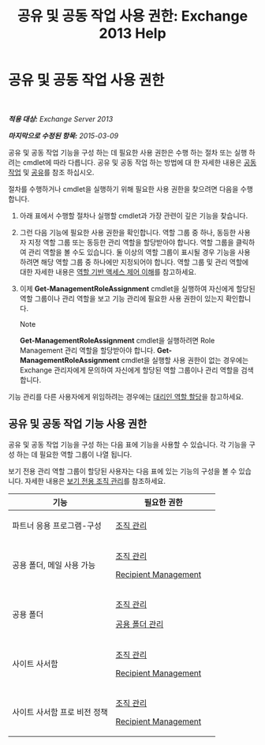 ﻿---
title: '공유 및 공동 작업 사용 권한: Exchange 2013 Help'
TOCTitle: 공유 및 공동 작업 사용 권한
ms:assetid: b7fa4b7c-1266-45bd-a14b-f66be0459cc5
ms:mtpsurl: https://technet.microsoft.com/ko-kr/library/JJ150556(v=EXCHG.150)
ms:contentKeyID: 50483988
ms.date: 05/22/2018
mtps_version: v=EXCHG.150
ms.translationtype: MT
---

# 공유 및 공동 작업 사용 권한

 

_**적용 대상:** Exchange Server 2013_

_**마지막으로 수정된 항목:** 2015-03-09_

공유 및 공동 작업 기능을 구성 하는 데 필요한 사용 권한은 수행 하는 절차 또는 실행 하려는 cmdlet에 따라 다릅니다. 공유 및 공동 작업 하는 방법에 대 한 자세한 내용은 [공동 작업](collaboration-exchange-2013-help.md) 및 [공유](sharing-exchange-2013-help.md)를 참조 하십시오.

절차를 수행하거나 cmdlet을 실행하기 위해 필요한 사용 권한을 찾으려면 다음을 수행합니다.

1.  아래 표에서 수행할 절차나 실행할 cmdlet과 가장 관련이 깊은 기능을 찾습니다.

2.  그런 다음 기능에 필요한 사용 권한을 확인합니다. 역할 그룹 중 하나, 동등한 사용자 지정 역할 그룹 또는 동등한 관리 역할을 할당받아야 합니다. 역할 그룹을 클릭하여 관리 역할을 볼 수도 있습니다. 둘 이상의 역할 그룹이 표시될 경우 기능을 사용하려면 해당 역할 그룹 중 하나에만 지정되어야 합니다. 역할 그룹 및 관리 역할에 대한 자세한 내용은 [역할 기반 액세스 제어 이해](understanding-role-based-access-control-exchange-2013-help.md)를 참고하세요.

3.  이제 **Get-ManagementRoleAssignment** cmdlet을 실행하여 자신에게 할당된 역할 그룹이나 관리 역할을 보고 기능 관리에 필요한 사용 권한이 있는지 확인합니다.
    

    > [!NOTE]
    > <STRONG>Get-ManagementRoleAssignment</STRONG> cmdlet을 실행하려면 Role Management 관리 역할을 할당받아야 합니다. <STRONG>Get-ManagementRoleAssignment</STRONG> cmdlet을 실행할 사용 권한이 없는 경우에는 Exchange 관리자에게 문의하여 자신에게 할당된 역할 그룹이나 관리 역할을 검색합니다.



기능 관리를 다른 사용자에게 위임하려는 경우에는 [대리인 역할 할당](delegate-role-assignments-exchange-2013-help.md)을 참고하세요.

## 공유 및 공동 작업 기능 사용 권한

공유 및 공동 작업 기능을 구성 하는 다음 표에 기능을 사용할 수 있습니다. 각 기능을 구성 하는 데 필요한 역할 그룹이 나열 됩니다.

보기 전용 관리 역할 그룹이 할당된 사용자는 다음 표에 있는 기능의 구성을 볼 수 있습니다. 자세한 내용은 [보기 전용 조직 관리](view-only-organization-management-exchange-2013-help.md)를 참조하세요.


<table>
<colgroup>
<col style="width: 50%" />
<col style="width: 50%" />
</colgroup>
<thead>
<tr class="header">
<th>기능</th>
<th>필요한 권한</th>
</tr>
</thead>
<tbody>
<tr class="odd">
<td><p>파트너 응용 프로그램-구성</p></td>
<td><p><a href="organization-management-exchange-2013-help.md">조직 관리</a></p></td>
</tr>
<tr class="even">
<td><p>공용 폴더, 메일 사용 가능</p></td>
<td><p><a href="organization-management-exchange-2013-help.md">조직 관리</a></p>
<p><a href="recipient-management-exchange-2013-help.md">Recipient Management</a></p></td>
</tr>
<tr class="odd">
<td><p>공용 폴더</p></td>
<td><p><a href="organization-management-exchange-2013-help.md">조직 관리</a></p>
<p><a href="public-folder-management-exchange-2013-help.md">공용 폴더 관리</a></p></td>
</tr>
<tr class="even">
<td><p>사이트 사서함</p></td>
<td><p><a href="organization-management-exchange-2013-help.md">조직 관리</a></p>
<p><a href="recipient-management-exchange-2013-help.md">Recipient Management</a></p></td>
</tr>
<tr class="odd">
<td><p>사이트 사서함 프로 비전 정책</p></td>
<td><p><a href="organization-management-exchange-2013-help.md">조직 관리</a></p>
<p><a href="recipient-management-exchange-2013-help.md">Recipient Management</a></p></td>
</tr>
</tbody>
</table>

